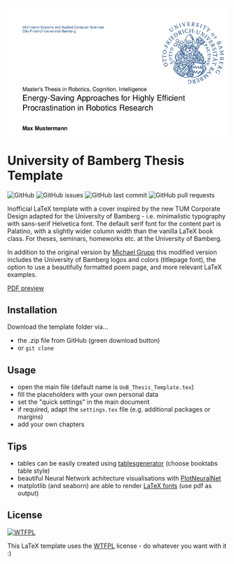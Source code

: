 ![firstpage](https://github.com/mbuet2ner/BambergThesis/blob/master/example.png)

# University of Bamberg Thesis Template

![GitHub](https://img.shields.io/github/license/mbuet2ner/BambergThesis)
![GitHub issues](https://img.shields.io/github/issues-raw/mbuet2ner/BambergThesis)
![GitHub last commit](https://img.shields.io/github/last-commit/mbuet2ner/BambergThesis)
![GitHub pull requests](https://img.shields.io/github/issues-pr/mbuet2ner/BambergThesis)

Inofficial LaTeX template with a cover inspired by the new TUM Corporate Design adapted for the University of Bamberg - i.e. minimalistic typography with sans-serif Helvetica font.
The default serif font for the content part is Palatino, with a slightly wider column width than the vanilla LaTeX book class. For theses, seminars, homeworks etc. at the University of Bamberg.

In addition to the original version by [Michael Grupp](https://github.com/MichaelGrupp/TTT "Link to original repository") this modified version includes the University of Bamberg logos and colors (titlepage font), the option to use a beautifully formatted poem page, and more relevant LaTeX examples.

[PDF preview](https://github.com/mbuet2ner/BambergThesis/blob/master/UoB_Thesis_Template.pdf "PDF preview")


## Installation

Download the template folder via...
* the .zip file from GitHub (green download button)
* or `git clone`

## Usage

* open the main file (default name is `UoB_Thesis_Template.tex`)
* fill the placeholders with your own personal data
* set the "quick settings" in the main document
* if required, adapt the `settings.tex` file (e.g. additional packages or margins)
* add your own chapters

## Tips
* tables can be easily created using [tablesgenerator](https://www.tablesgenerator.com/) (choose booktabs table style)
* beautiful Neural Network achitecture visualisations with [PlotNeuralNet](https://github.com/HarisIqbal88/PlotNeuralNet)
* matplotlib (and seaborn) are able to render [LaTeX fonts](https://matplotlib.org/1.3.1/users/usetex.html) (use pdf as output)

## License
<a href="http://www.wtfpl.net/"><img
       src="http://www.wtfpl.net/wp-content/uploads/2012/12/wtfpl-badge-4.png"
       width="80" height="15" alt="WTFPL" /></a>
       
This LaTeX template uses the [WTFPL](http://www.wtfpl.net/) license - do whatever you want with it :)

